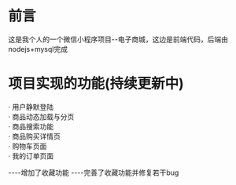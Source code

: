 # 前言

这是我个人的一个微信小程序项目--电子商城，这边是前端代码，后端由nodejs+mysql完成

# 项目实现的功能(持续更新中)

· 用户静默登陆<br>
· 商品动态加载与分页<br>
· 商品搜索功能<br>
· 商品购买详情页<br>
· 购物车页面<br>
· 我的订单页面<br>

----增加了收藏功能
----完善了收藏功能并修复若干bug